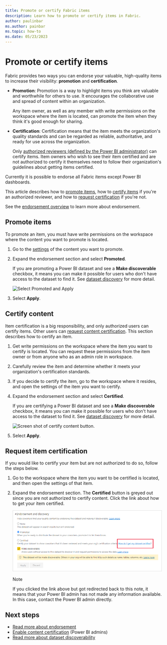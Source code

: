 ```yaml
---
title: Promote or certify Fabric items
description: Learn how to promote or certify items in Fabric.
author: paulinbar
ms.author: painbar
ms.topic: how-to
ms.date: 05/23/2023
---
```


# Promote or certify items

Fabric provides two ways you can endorse your valuable, high-quality items to increase their visibility: **promotion** and **certification**.

* **Promotion**: Promotion is a way to highlight items you think are valuable and worthwhile for others to use. It encourages the collaborative use and spread of content within an organization.

    Any item owner, as well as any member with write permissions on the workspace where the item is located, can promote the item when they think it's good enough for sharing.

* **Certification**: Certification means that the item meets the organization's quality standards and can be regarded as reliable, authoritative, and ready for use across the organization.

    Only [authorized reviewers (defined by the Power BI administrator)](../admin/admin-setup-certification.md) can certify items. Item owners who wish to see their item certified and are not authorized to certify it themselves need to follow their organization's guidelines about getting items certified.

Currently it is possible to endorse all Fabric items except Power BI dashboards.

This article describes how to [promote items](#promote-items), how to [certify items](#certify-items) if you're an authorized reviewer, and how to [request certification](#request-content-certification) if you're not.

See the [endorsement overview](endorsement-overview.md) to learn more about endorsement.

## Promote items

To promote an item, you must have write permissions on the workspace where the content you want to promote is located.

1. Go to the [settings](#how-to-get-to-content-settings) of the content you want to promote.

1. Expand the endorsement section and select **Promoted**.

    If you are promoting a Power BI dataset and see a **Make discoverable** checkbox, it means you can make it possible for users who don't have access to the dataset to find it. See [dataset discovery](/power-bi/collaborate-share/service-discovery) for more detail.

    ![Select Promoted and Apply](media/endorsement/power-bi-promote-content.png)

1. Select **Apply**.

## Certify content

Item certification is a big responsibility, and only authorized users can certify items. Other users can [request content certification](#request-content-certification). This section describes how to certify an item.

1. Get write permissions on the workspace where the item you want to certify is located. You can request these permissions from the item owner or from anyone who as an admin role in workspace.

1. Carefully review the item and determine whether it meets your organization's certification standards.

1. If you decide to certify the item, go to the workspace where it resides, and open the settings of the item you want to certify.

1. Expand the endorsement section and select **Certified**.

    If you are certifying a Power BI dataset and see a **Make discoverable** checkbox, it means you can make it possible for users who don't have access to the dataset to find it. See [dataset discovery](/power-bi/collaborate-share/service-discovery) for more detail.

    ![Screen shot of certify content button.](media/endorse-content/power-bi-certify-content.png)

1. Select **Apply**.

## Request item certification

If you would like to certify your item but are not authorized to do so, follow the steps below.

1. Go to the workspace where the item you want to be certified is located, and then open the settings of that item.

1. Expand the endorsement section. The **Certified** button is greyed out since you are not authorized to certify content. Click the link about how to get your item certified.

    ![Screenshot of how to request certification link.](media/endorsement-promote-certify/power-bi-request-content-certification.png)
    <a name="no-info-redirect"></a>
    >[!NOTE]
    >If you clicked the link above but got redirected back to this note, it means that your Power BI admin has not made any information available. In this case, contact the Power BI admin directly.

## Next steps

* [Read more about endorsement](endorsement-overview.md)
* [Enable content certification](../admin/endorsement-setup.md) (Power BI admins)
* [Read more about dataset discoverability](/power-bi/collaborate-share/service-discovery)